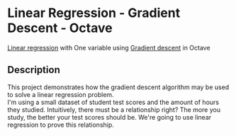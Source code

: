 # Linear Regression - Gradient Descent - Octave
[Linear regression](http://en.wikipedia.org/wiki/Linear_regression) with One variable using [Gradient descent](http://en.wikipedia.org/wiki/Gradient_descent) in Octave

## Description
This project demonstrates how the gradient descent algorithm may be used to solve a linear regression problem.<br/>
I'm using a small dataset of student test scores and the amount of hours they studied. Intuitively, there must be a relationship right? The more you study, the better your test scores should be. We're going to use linear regression to prove this relationship.
